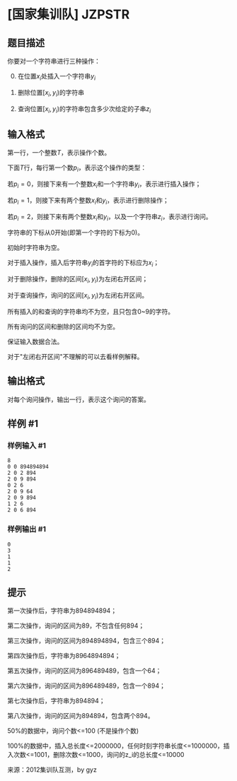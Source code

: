 # [国家集训队] JZPSTR

## 题目描述

你要对一个字符串进行三种操作：

0. 在位置$x_i$处插入一个字符串$y_i$

1. 删除位置$[x_i, y_i)$的字符串

2. 查询位置$[x_i, y_i)$的字符串包含多少次给定的子串$z_i$

## 输入格式

第一行，一个整数$T$，表示操作个数。

下面$T$行，每行第一个数$p_i$，表示这个操作的类型：

若$p_i=0$，则接下来有一个整数$x_i$和一个字符串$y_i$，表示进行插入操作；

若$p_i=1$，则接下来有两个整数$x_i$和$y_i$，表示进行删除操作；

若$p_i=2$，则接下来有两个整数$x_i$和$y_i$，以及一个字符串$z_i$，表示进行询问。

字符串的下标从$0$开始(即第一个字符的下标为$0$)。

初始时字符串为空。

对于插入操作，插入后字符串$y_i$的首字符的下标应为$x_i$；

对于删除操作，删除的区间$[x_i, y_i)$为左闭右开区间；

对于查询操作，询问的区间$[x_i, y_i)$为左闭右开区间。

所有插入的和查询的字符串均不为空，且只包含0~9的字符。

所有询问的区间和删除的区间均不为空。

保证输入数据合法。

对于"左闭右开区间"不理解的可以去看样例解释。

## 输出格式

对每个询问操作，输出一行，表示这个询问的答案。

## 样例 #1

### 样例输入 #1
```
8
0 0 894894894
2 0 2 894
2 0 9 894
0 2 6
2 0 9 64
2 0 9 894
1 2 6
2 0 6 894
```

### 样例输出 #1

```
0
3
1
1
2
```

## 提示

第一次操作后，字符串为894894894；

第二次操作，询问的区间为89，不包含任何894；

第三次操作，询问的区间为894894894，包含三个894；

第四次操作后，字符串为8964894894；

第五次操作，询问的区间为896489489，包含一个64；

第六次操作，询问的区间为896489489，包含一个894；

第七次操作后，字符串为894894；

第八次操作，询问的区间为894894，包含两个894。

50%的数据中，询问个数<=100 (不是操作个数)

100%的数据中，插入总长度<=2000000，任何时刻字符串长度<=1000000，插入次数<=1001，删除次数<=1000，询问的z_i的总长度<=10000

来源：2012集训队互测，by gyz
